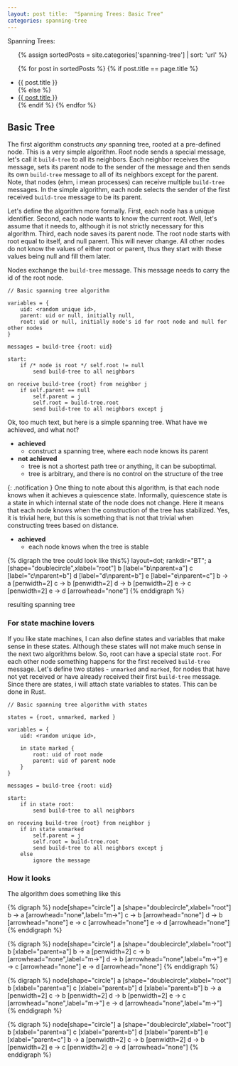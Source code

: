```yaml
---
layout: post title:  "Spanning Trees: Basic Tree"
categories: spanning-tree
---
```


Spanning Trees:
<ul>
{% assign sortedPosts = site.categories['spanning-tree'] | sort: 'url' %}

{% for post in sortedPosts %} {% if post.title == page.title %}
<li>{{ post.title }}</li>
{% else %}
<li><a href="{{ post.url }}">{{ post.title }}</a></li>
{% endif %}
{% endfor %}
</ul>

## Basic Tree

The first algorithm constructs *any* spanning tree, rooted at a pre-defined node. This is a very simple algorithm. Root
node sends a special message, let's call it `build-tree` to all its neighbors. Each neighbor receives the message, sets
its parent node to the sender of the message and then sends its own `build-tree` message to all of its neighbors except
for the parent. Note, that nodes (ehm, i mean processes) can receive multiple `build-tree` messages. In the simple
algorithm, each node selects the sender of the first received  `build-tree` message to be its parent.

Let's define the algorithm more formally. First, each node has a unique identifier. Second, each node wants to know the
current root. Well, let's assume that it needs to, although it is not strictly necessary for this algorithm. Third, each
node saves its parent node. The root node starts with root equal to itself, and null parent. This will never change. All
other nodes do not know the values of either root or parent, thus they start with these values being null and fill them
later.

Nodes exchange the `build-tree`
message. This message needs to carry the id of the root node.

```
// Basic spanning tree algorithm

variables = { 
    uid: <random unique id>, 
    parent: uid or null, initially null, 
    root: uid or null, initially node's id for root node and null for other nodes
}

messages = build-tree {root: uid}

start: 
    if /* node is root */ self.root != null
        send build-tree to all neighbors

on receive build-tree {root} from neighbor j
    if self.parent == null
        self.parent = j
        self.root = build-tree.root
        send build-tree to all neighbors except j
```

Ok, too much text, but here is a simple spanning tree. What have we achieved, and what not?

- **achieved**
    - construct a spanning tree, where each node knows its parent
- **not achieved**
    - tree is not a shortest path tree or anything, it can be suboptimal.
    - tree is arbitrary, and there is no control on the structure of the tree

{: .notification } One thing to note about this algorithm, is that each node knows when it achieves a quiescence state.
Informally, quiescence state is a state in which internal state of the node does not change. Here it means that each
node knows when the construction of the tree has stabilized. Yes, it is trivial here, but this is something that is not
that trivial when constructing trees based on distance.

- **achieved**
    - each node knows when the tree is stable

<div class="container has-text-centered">
{% digraph the tree could look like this%}
layout=dot;
rankdir="BT";
a [shape="doublecircle",xlabel="root"]
b [label="b\nparent=a"]
c [label="c\nparent=b"]
d [label="d\nparent=b"]
e [label="e\nparent=c"]
b -> a [penwidth=2]
c -> b [penwidth=2]
d -> b [penwidth=2]
e -> c [penwidth=2]
e -> d [arrowhead="none"]
{% enddigraph %}
<p> resulting spanning tree</p>
</div>

### For state machine lovers

If you like state machines, I can also define states and variables that make sense in these states. Although these
states will not make much sense in the next two algorithms below. So, root can have a special state `root`. For each
other node something happens for the first received `build-tree` message. Let's define two states - `unmarked` and
`marked`, for nodes that have not yet received or have already received their first `build-tree` message. Since there
are states, i will attach state variables to states. This can be done in Rust.

```
// Basic spanning tree algorithm with states

states = {root, unmarked, marked }

variables = { 
    uid: <random unique id>, 
    
    in state marked {
        root: uid of root node
        parent: uid of parent node
    }
}

messages = build-tree {root: uid}

start: 
    if in state root: 
        send build-tree to all neighbors

on receving build-tree {root} from neighbor j
    if in state unmarked
        self.parent = j
        self.root = build-tree.root
        send build-tree to all neighbors except j
    else 
        ignore the message
```

### How it looks

The algorithm does something like this

<div class="container has-text-centered">
{% digraph %}
node[shape="circle"]
a [shape="doublecircle",xlabel="root"]
b -> a [arrowhead="none",label="m->"]
c -> b [arrowhead="none"]
d -> b [arrowhead="none"]
e -> c [arrowhead="none"]
e -> d [arrowhead="none"]
{% enddigraph %}

{% digraph %} node[shape="circle"]
a [shape="doublecircle",xlabel="root"]
b [xlabel="parent=a"]
b -> a [penwidth=2]
c -> b [arrowhead="none",label="m->"]
d -> b [arrowhead="none",label="m->"]
e -> c [arrowhead="none"]
e -> d [arrowhead="none"]
{% enddigraph %}

{% digraph %} node[shape="circle"]
a [shape="doublecircle",xlabel="root"]
b [xlabel="parent=a"]
c [xlabel="parent=b"]
d [xlabel="parent=b"]
b -> a [penwidth=2]
c -> b [penwidth=2]
d -> b [penwidth=2]
e -> c [arrowhead="none",label="m->"]
e -> d [arrowhead="none",label="m->"]
{% enddigraph %}

{% digraph %} node[shape="circle"]
a [shape="doublecircle",xlabel="root"]
b [xlabel="parent=a"]
c [xlabel="parent=b"]
d [xlabel="parent=b"]
e [xlabel="parent=c"]
b -> a [penwidth=2]
c -> b [penwidth=2]
d -> b [penwidth=2]
e -> c [penwidth=2]
e -> d [arrowhead="none"]
{% enddigraph %}

</div>